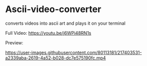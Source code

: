 # Ascii-video-converter
converts videos into ascii art and plays it on your terminal

Full Video:
https://youtu.be/j6WPi48RN1s

Preview:


https://user-images.githubusercontent.com/80113181/217403531-a2339aba-2619-4a52-b028-dc7e575190fc.mp4
